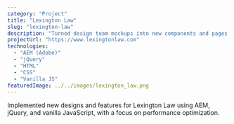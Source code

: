 ```yaml
---
category: "Project"
title: "Lexington Law"
slug: "lexington-law"
description: "Turned design team mockups into new components and pages for Lexington Law, and optimized site performance."
projectUrl: "https://www.lexingtonlaw.com"
technologies: 
  - "AEM (Adobe)"
  - "jQuery"
  - "HTML"
  - "CSS"
  - "Vanilla JS"
featuredImage: ../../images/lexington_law.png
---
```


Implemented new designs and features for Lexington Law using AEM, jQuery, and vanilla JavaScript, with a focus on performance optimization. 